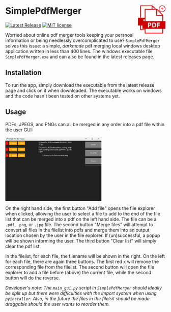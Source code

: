 # <img src="images/pdf_merger_logo.png" width = "17.5%" align = "right" /> SimplePdfMerger

[![Latest Release](https://img.shields.io/github/release/Qile0317/SimplePdfMerger.svg)](https://github.com/Qile0317/SimplePdfMerger/releases/latest)
[![MIT license](https://img.shields.io/badge/license-MIT-green.svg)](https://github.com/Qile0317/SimplePdfMerger/LICENSE.md)

Worried about online pdf merger tools keeping your persnoal information or being needlessly overcomplicated to use? `SimplePdfMerger` solves this issue: a simple, *darkmode* pdf merging local windows desktop application written in less than 400 lines. The windows executable file `SimplePdfMerger.exe` and can also be found in the latest releases page.

## Installation
To run the app, simply download the executable from the latest release page and click on it when downloaded. The executable works on windows and the code hasn't been tested on other systems yet.

## Usage
PDFs, JPEGS, and PNGs can all be merged in any order into a pdf file within the user GUI:

<img src="images/GUI_example.png" width = "60%" align = "center" />

On the right hand side, the first button "Add file" opens the file explorer when clicked, allowing the user to select a file to add to the end of the file list that can be merged into a pdf on the left hand side. The file can be a `.pdf`, `.png`, or `.jpg` file. The second button "Merge files" will attempt to convert all files in the filelist into pdfs and merge them into an output location chosen by the user in the file explorer. If (un)successful, a popup will be shown informing the user. The third button "Clear list" will simply clear the pdf list.

In the filelist, for each file, the filename will be shown in the right. On the left for each file, there are again three buttons. The first red x will remove the corresponding file from the filelist. The second button will open the file explorer to add a file before (above) the current file, while the second button will do the reverse.

*Developer's note: The `main_gui.py` script in `SimplePdfMerger` should ideally be split up but there were difficulties with the import system when using `pyinstaller`. Also, in the future the files in the filelsit should be made draggable should the user wants to reorder them.*